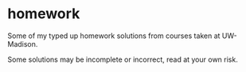 # homework

Some of my typed up homework solutions from courses taken at UW-Madison. 

Some solutions may be incomplete or incorrect, read at your own risk. 
